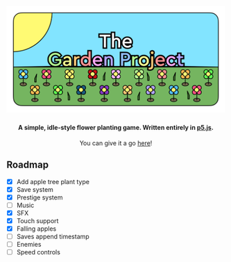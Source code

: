 <h1 align="center"><img src="assets/sprites/Banner.png"/></h1>
<h4 align="center">A simple, idle-style flower planting game. Written entirely in <a href="http://p5js.org">p5.js</a>.</h4>
<p align="center">You can give it a go <a href="https://squigglesdev.github.io/Garden-Project">here</a>!</p>

## Roadmap
- [x] Add apple tree plant type
- [x] Save system
- [x] Prestige system
- [ ] Music
- [x] SFX
- [x] Touch support
- [x] Falling apples
- [ ] Saves append timestamp
- [ ] Enemies
- [ ] Speed controls